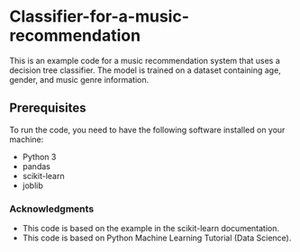 # Classifier-for-a-music-recommendation
This is an example code for a music recommendation system that uses a decision tree classifier. The model is trained on a dataset containing age, gender, and music genre information.

## Prerequisites

To run the code, you need to have the following software installed on your machine:

* Python 3
* pandas
* scikit-learn
* joblib

### Acknowledgments

* This code is based on the example in the scikit-learn documentation.
* This code is based on Python Machine Learning Tutorial (Data Science).
